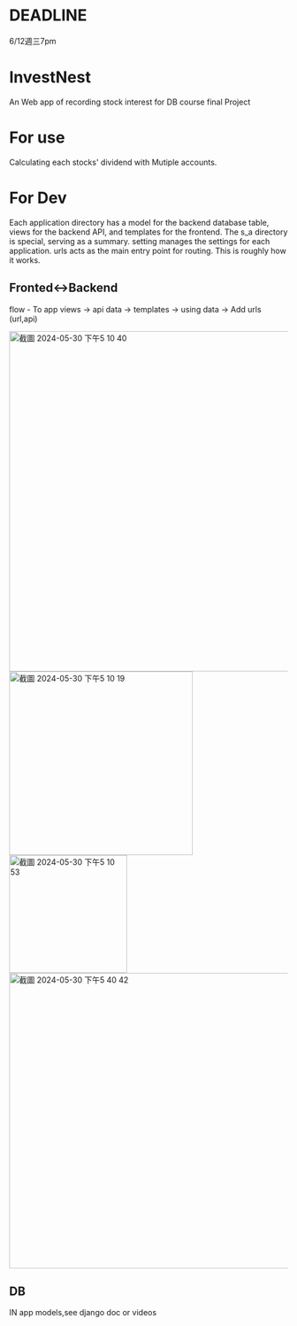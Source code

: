 # DEADLINE
6/12週三7pm
# InvestNest
An Web app of recording stock interest for DB course final Project 

# For use
Calculating each stocks' dividend with Mutiple accounts.

# For Dev
Each application directory has a model for the backend database table, views for the backend API, and templates for the frontend. The s_a directory is special, serving as a summary. setting manages the settings for each application. urls acts as the main entry point for routing. This is roughly how it works.
## Fronted<->Backend

flow - To app views -> api data -> templates -> using data -> Add urls (url,api)

<img width="615" alt="截圖 2024-05-30 下午5 10 40" src="https://github.com/phi622968143/InvestNest/assets/40814498/b889494b-de6a-4d69-86a6-0daa84836e50">
<img width="332" alt="截圖 2024-05-30 下午5 10 19" src="https://github.com/phi622968143/InvestNest/assets/40814498/93c8bfbf-d539-485d-bc4e-c0ec13719704">
<img width="213" alt="截圖 2024-05-30 下午5 10 53" src="https://github.com/phi622968143/InvestNest/assets/40814498/7a07b7b1-25ee-4842-816e-efe5a35fc5ed">
<img width="534" alt="截圖 2024-05-30 下午5 40 42" src="https://github.com/phi622968143/InvestNest/assets/40814498/896f643b-0e89-4a2f-baec-c18e788bf79f">

## DB

IN app models,see django doc or videos

